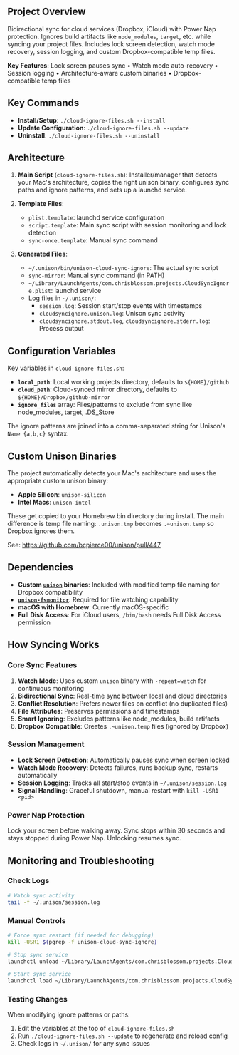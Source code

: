 ## Project Overview

Bidirectional sync for cloud services (Dropbox, iCloud) with Power Nap protection. Ignores build artifacts like `node_modules`, `target`, etc. while syncing your project files. Includes lock screen detection, watch mode recovery, session logging, and custom Dropbox-compatible temp files.

**Key Features**: Lock screen pauses sync • Watch mode auto-recovery • Session logging • Architecture-aware custom binaries • Dropbox-compatible temp files

## Key Commands

- **Install/Setup**: `./cloud-ignore-files.sh --install`
- **Update Configuration**: `./cloud-ignore-files.sh --update`
- **Uninstall**: `./cloud-ignore-files.sh --uninstall`

## Architecture

1. **Main Script** (`cloud-ignore-files.sh`): Installer/manager that detects your Mac's architecture, copies the right unison binary, configures sync paths and ignore patterns, and sets up a launchd service.

2. **Template Files**:
   - `plist.template`: launchd service configuration  
   - `script.template`: Main sync script with session monitoring and lock detection
   - `sync-once.template`: Manual sync command

3. **Generated Files**:
   - `~/.unison/bin/unison-cloud-sync-ignore`: The actual sync script
   - `sync-mirror`: Manual sync command (in PATH)
   - `~/Library/LaunchAgents/com.chrisblossom.projects.CloudSyncIgnore.plist`: launchd service
   - Log files in `~/.unison/`: 
     - `session.log`: Session start/stop events with timestamps
     - `cloudsyncignore.unison.log`: Unison sync activity  
     - `cloudsyncignore.stdout.log`, `cloudsyncignore.stderr.log`: Process output

## Configuration Variables

Key variables in `cloud-ignore-files.sh`:

- **`local_path`**: Local working projects directory, defaults to `${HOME}/github`
- **`cloud_path`**: Cloud-synced mirror directory, defaults to `${HOME}/Dropbox/github-mirror`
- **`ignore_files`** array: Files/patterns to exclude from sync like node_modules, target, .DS_Store

The ignore patterns are joined into a comma-separated string for Unison's `Name {a,b,c}` syntax.

## Custom Unison Binaries

The project automatically detects your Mac's architecture and uses the appropriate custom unison binary:

- **Apple Silicon**: `unison-silicon`
- **Intel Macs**: `unison-intel`

These get copied to your Homebrew bin directory during install. The main difference is temp file naming: `.unison.tmp` becomes `.~unison.temp` so Dropbox ignores them.

See: https://github.com/bcpierce00/unison/pull/447

## Dependencies

- **Custom [`unison`](https://github.com/bcpierce00/unison) binaries**: Included with modified temp file naming for Dropbox compatibility
- **[`unison-fsmonitor`](https://github.com/autozimu/unison-fsmonitor)**: Required for file watching capability
- **macOS with Homebrew**: Currently macOS-specific 
- **Full Disk Access**: For iCloud users, `/bin/bash` needs Full Disk Access permission

## How Syncing Works

### Core Sync Features
1. **Watch Mode**: Uses custom `unison` binary with `-repeat=watch` for continuous monitoring
2. **Bidirectional Sync**: Real-time sync between local and cloud directories  
3. **Conflict Resolution**: Prefers newer files on conflict (no duplicated files)
4. **File Attributes**: Preserves permissions and timestamps
5. **Smart Ignoring**: Excludes patterns like node_modules, build artifacts
6. **Dropbox Compatible**: Creates `.~unison.temp` files (ignored by Dropbox)

### Session Management
- **Lock Screen Detection**: Automatically pauses sync when screen locked
- **Watch Mode Recovery**: Detects failures, runs backup sync, restarts automatically
- **Session Logging**: Tracks all start/stop events in `~/.unison/session.log`
- **Signal Handling**: Graceful shutdown, manual restart with `kill -USR1 <pid>`

### Power Nap Protection
Lock your screen before walking away. Sync stops within 30 seconds and stays stopped during Power Nap. Unlocking resumes sync.

## Monitoring and Troubleshooting

### Check Logs
```bash
# Watch sync activity
tail -f ~/.unison/session.log
```



### Manual Controls
```bash
# Force sync restart (if needed for debugging)
kill -USR1 $(pgrep -f unison-cloud-sync-ignore)

# Stop sync service
launchctl unload ~/Library/LaunchAgents/com.chrisblossom.projects.CloudSyncIgnore.plist

# Start sync service  
launchctl load ~/Library/LaunchAgents/com.chrisblossom.projects.CloudSyncIgnore.plist
```

### Testing Changes

When modifying ignore patterns or paths:
1. Edit the variables at the top of `cloud-ignore-files.sh`
2. Run `./cloud-ignore-files.sh --update` to regenerate and reload config
3. Check logs in `~/.unison/` for any sync issues
